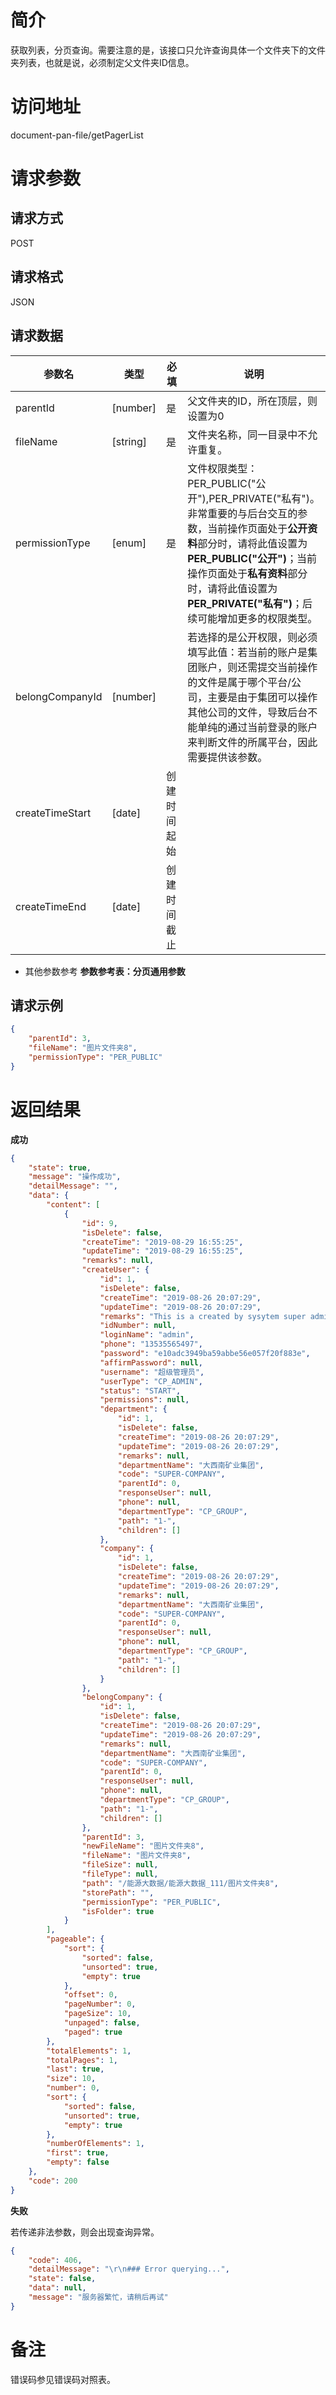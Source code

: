 # 简介
获取列表，分页查询。需要注意的是，该接口只允许查询具体一个文件夹下的文件夹列表，也就是说，必须制定父文件夹ID信息。

# 访问地址
document-pan-file/getPagerList

# 请求参数

## 请求方式
POST

## 请求格式
JSON

## 请求数据

|参数名|类型|必填|说明|
|-|-|-|-|
|parentId|[number]|是|父文件夹的ID，所在顶层，则设置为0|
|fileName|[string]|是|文件夹名称，同一目录中不允许重复。|
|permissionType|[enum]|是|文件权限类型：PER_PUBLIC("公开"),PER_PRIVATE("私有")。非常重要的与后台交互的参数，当前操作页面处于**公开资料**部分时，请将此值设置为**PER_PUBLIC("公开")**；当前操作页面处于**私有资料**部分时，请将此值设置为**PER_PRIVATE("私有")**；后续可能增加更多的权限类型。|
|belongCompanyId|[number]||若选择的是公开权限，则必须填写此值：若当前的账户是集团账户，则还需提交当前操作的文件是属于哪个平台/公司，主要是由于集团可以操作其他公司的文件，导致后台不能单纯的通过当前登录的账户来判断文件的所属平台，因此需要提供该参数。|
|createTimeStart|[date]|创建时间起始|
|createTimeEnd|[date]|创建时间截止|

* 其他参数参考 **参数参考表：分页通用参数**


## 请求示例
```json
{
	"parentId": 3,
    "fileName": "图片文件夹8",
    "permissionType": "PER_PUBLIC"
}
```

# 返回结果
**成功**
```json
{
    "state": true,
    "message": "操作成功",
    "detailMessage": "",
    "data": {
        "content": [
            {
                "id": 9,
                "isDelete": false,
                "createTime": "2019-08-29 16:55:25",
                "updateTime": "2019-08-29 16:55:25",
                "remarks": null,
                "createUser": {
                    "id": 1,
                    "isDelete": false,
                    "createTime": "2019-08-26 20:07:29",
                    "updateTime": "2019-08-26 20:07:29",
                    "remarks": "This is a created by sysytem super admin user, it belong to super company, don't delete it!",
                    "idNumber": null,
                    "loginName": "admin",
                    "phone": "13535565497",
                    "password": "e10adc3949ba59abbe56e057f20f883e",
                    "affirmPassword": null,
                    "username": "超级管理员",
                    "userType": "CP_ADMIN",
                    "status": "START",
                    "permissions": null,
                    "department": {
                        "id": 1,
                        "isDelete": false,
                        "createTime": "2019-08-26 20:07:29",
                        "updateTime": "2019-08-26 20:07:29",
                        "remarks": null,
                        "departmentName": "大西南矿业集团",
                        "code": "SUPER-COMPANY",
                        "parentId": 0,
                        "responseUser": null,
                        "phone": null,
                        "departmentType": "CP_GROUP",
                        "path": "1-",
                        "children": []
                    },
                    "company": {
                        "id": 1,
                        "isDelete": false,
                        "createTime": "2019-08-26 20:07:29",
                        "updateTime": "2019-08-26 20:07:29",
                        "remarks": null,
                        "departmentName": "大西南矿业集团",
                        "code": "SUPER-COMPANY",
                        "parentId": 0,
                        "responseUser": null,
                        "phone": null,
                        "departmentType": "CP_GROUP",
                        "path": "1-",
                        "children": []
                    }
                },
                "belongCompany": {
                    "id": 1,
                    "isDelete": false,
                    "createTime": "2019-08-26 20:07:29",
                    "updateTime": "2019-08-26 20:07:29",
                    "remarks": null,
                    "departmentName": "大西南矿业集团",
                    "code": "SUPER-COMPANY",
                    "parentId": 0,
                    "responseUser": null,
                    "phone": null,
                    "departmentType": "CP_GROUP",
                    "path": "1-",
                    "children": []
                },
                "parentId": 3,
                "newFileName": "图片文件夹8",
                "fileName": "图片文件夹8",
                "fileSize": null,
                "fileType": null,
                "path": "/能源大数据/能源大数据_111/图片文件夹8",
                "storePath": "",
                "permissionType": "PER_PUBLIC",
                "isFolder": true
            }
        ],
        "pageable": {
            "sort": {
                "sorted": false,
                "unsorted": true,
                "empty": true
            },
            "offset": 0,
            "pageNumber": 0,
            "pageSize": 10,
            "unpaged": false,
            "paged": true
        },
        "totalElements": 1,
        "totalPages": 1,
        "last": true,
        "size": 10,
        "number": 0,
        "sort": {
            "sorted": false,
            "unsorted": true,
            "empty": true
        },
        "numberOfElements": 1,
        "first": true,
        "empty": false
    },
    "code": 200
}
```

**失败**

若传递非法参数，则会出现查询异常。

```json
{
    "code": 406,
    "detailMessage": "\r\n### Error querying...",
    "state": false,
    "data": null,
    "message": "服务器繁忙，请稍后再试"
}
```

# 备注
错误码参见错误码对照表。